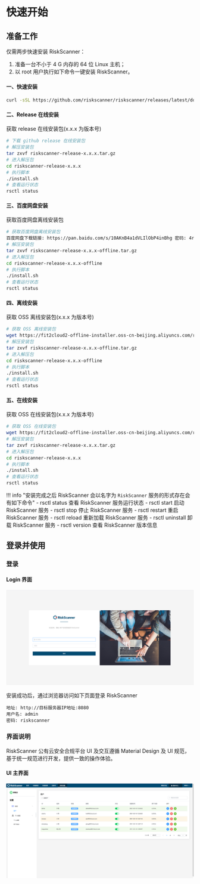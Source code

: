 # 快速开始

## 准备工作

仅需两步快速安装 RiskScanner：

1.  准备一台不小于 4 G 内存的 64 位 Linux 主机；
2.  以 root 用户执行如下命令一键安装 RiskScanner。

#### 一、快速安装

```sh
curl -sSL https://github.com/riskscanner/riskscanner/releases/latest/download/quick_start.sh | sh
```

#### 二、Release 在线安装

获取 release 在线安装包(x.x.x 为版本号)

```sh
# 下载 github release 在线安装包
# 解压安装包
tar zxvf riskscanner-release-x.x.x.tar.gz
# 进入解压包
cd riskscanner-release-x.x.x
# 执行脚本
./install.sh
# 查看运行状态
rsctl status
```

#### 三、百度网盘安装

获取百度网盘离线安装包

```sh
# 获取百度网盘离线安装包
百度网盘下载链接: https://pan.baidu.com/s/10AKnB4a1dVLIlObP4inBhg 密码: 4rwe
# 解压安装包
tar zxvf riskscanner-release-x.x.x-offline.tar.gz
# 进入解压包
cd riskscanner-release-x.x.x-offline
# 执行脚本
./install.sh
# 查看运行状态
rsctl status
```

#### 四、离线安装

获取 OSS 离线安装包(x.x.x 为版本号)

```sh
# 获取 OSS 离线安装包
wget https://fit2cloud2-offline-installer.oss-cn-beijing.aliyuncs.com/riskscanner/riskscanner-release-x.x.x-offline.tar.gz
# 解压安装包
tar zxvf riskscanner-release-x.x.x-offline.tar.gz
# 进入解压包
cd riskscanner-release-x.x.x-offline
# 执行脚本
./install.sh
# 查看运行状态
rsctl status
```

#### 五、在线安装

获取 OSS 在线安装包(x.x.x 为版本号)

```sh
# 获取 OSS 在线安装包
wget https://fit2cloud2-offline-installer.oss-cn-beijing.aliyuncs.com/riskscanner/riskscanner-release-x.x.x.tar.gz
# 解压安装包
tar zxvf riskscanner-release-x.x.x.tar.gz
# 进入解压包
cd riskscanner-release-x.x.x
# 执行脚本
./install.sh
# 查看运行状态
rsctl status
```

!!! info "安装完成之后 RiskScanner 会以名字为 `RiskScanner` 服务的形式存在会有如下命令"
    - rsctl  status    查看 RiskScanner 服务运行状态
    - rsctl  start     启动 RiskScanner 服务
    - rsctl  stop      停止 RiskScanner 服务
    - rsctl  restart   重启 RiskScanner 服务
    - rsctl  reload    重新加载 RiskScanner 服务
    - rsctl  uninstall 卸载 RiskScanner 服务
    - rsctl  version   查看 RiskScanner 版本信息
    
## 登录并使用

### 登录

#### Login 界面

![Login 界面说明](./img/quickstart/login.png)

安装成功后，通过浏览器访问如下页面登录 RiskScanner

```
地址: http://目标服务器IP地址:8080
用户名: admin
密码: riskscanner
```

### 界面说明

RiskScanner 公有云安全合规平台 UI 及交互遵循 Material Design 及 UI 规范，基于统一规范进行开发，提供一致的操作体验。

#### UI 主界面

![UI 主界面说明](./img/quickstart/use.png)



